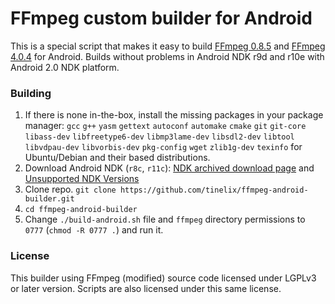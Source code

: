 # FFmpeg custom builder for Android
This is a special script that makes it easy to build [FFmpeg 0.8.5](https://github.com/FFmpeg/FFmpeg/tree/n0.8.5) and [FFmpeg 4.0.4](https://github.com/FFmpeg/FFmpeg/tree/n4.0.4) for Android. Builds without problems in Android NDK r9d and r10e with Android 2.0 NDK platform.

### Building
1. If there is none in-the-box, install the missing packages in your package manager: `gcc` `g++` `yasm` `gettext` `autoconf` `automake` `cmake` `git` `git-core` `libass-dev` `libfreetype6-dev` `libmp3lame-dev` `libsdl2-dev` `libtool` `libvdpau-dev` `libvorbis-dev` `pkg-config` `wget` `zlib1g-dev` `texinfo` for Ubuntu/Debian and their based distributions.
2. Download Android NDK (`r8c`, `r11c`): [NDK archived download page](http://web.archive.org/web/20130629195058/http://developer.android.com/tools/sdk/ndk/index.html#Downloads) and [Unsupported NDK Versions](https://github.com/android/ndk/wiki/Unsupported-Downloads) 
3. Clone repo.
   `git clone https://github.com/tinelix/ffmpeg-android-builder.git`
4. `cd ffmpeg-android-builder`
5. Change `./build-android.sh` file and `ffmpeg` directory permissions to `0777` (`chmod -R 0777 .`) and run it.

### License
This builder using FFmpeg (modified) source code licensed under LGPLv3 or later version. Scripts are also licensed under this same license.
